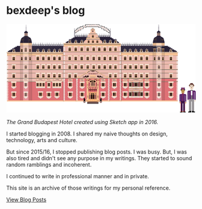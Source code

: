 # bexdeep's blog

![Grand Budapest Hotel created in Sketch app](the-grandbudapest-hotel.png)

_The Grand Budapest Hotel created using Sketch app in 2016._

I started blogging in 2008. I shared my naive thoughts on design, technology, arts and culture.

But since 2015/16, I stopped publishing blog posts. I was busy. But, I was also tired and didn't see any purpose in my writings. They started to sound random ramblings and incoherent.

I continued to write in professional manner and in private.

This site is an archive of those writings for my personal reference.

[View Blog Posts](/blog)
